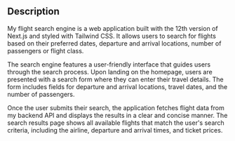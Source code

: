 ## Description
My flight search engine is a web application built with the 12th version of Next.js and styled with Tailwind CSS. It allows users to search for flights based on their preferred dates, departure and arrival locations, number of passengers or flight class.

The search engine features a user-friendly interface that guides users through the search process. Upon landing on the homepage, users are presented with a search form where they can enter their travel details. The form includes fields for departure and arrival locations, travel dates, and the number of passengers.

Once the user submits their search, the application fetches flight data from my backend API and displays the results in a clear and concise manner. The search results page shows all available flights that match the user's search criteria, including the airline, departure and arrival times, and ticket prices.

